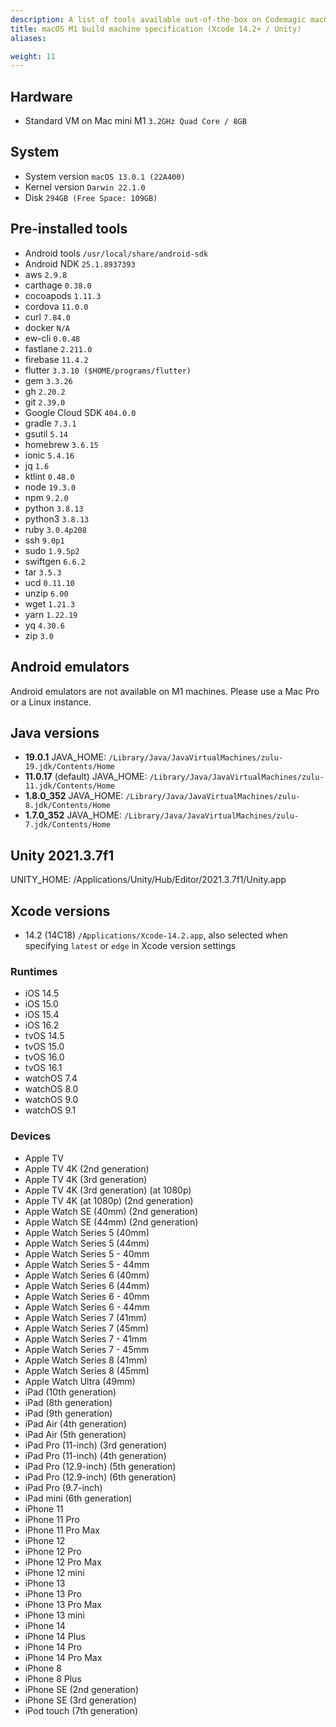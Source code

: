 ```yaml
---
description: A list of tools available out-of-the-box on Codemagic macOS M1 build machines using Xcode version 14.2+.
title: macOS M1 build machine specification (Xcode 14.2+ / Unity)
aliases:

weight: 11
---
```


## Hardware

- Standard VM on Mac mini M1 `3.2GHz Quad Core / 8GB`

## System

- System version `macOS 13.0.1 (22A400)`
- Kernel version `Darwin 22.1.0`
- Disk `294GB (Free Space: 109GB)`

## Pre-installed tools

- Android tools `/usr/local/share/android-sdk`
- Android NDK `25.1.8937393`
- aws `2.9.8`
- carthage `0.38.0`
- cocoapods `1.11.3`
- cordova `11.0.0`
- curl `7.84.0`
- docker `N/A`
- ew-cli `0.0.48`
- fastlane `2.211.0`
- firebase `11.4.2`
- flutter `3.3.10 ($HOME/programs/flutter)`
- gem `3.3.26`
- gh `2.20.2`
- git `2.39.0`
- Google Cloud SDK `404.0.0`
- gradle `7.3.1`
- gsutil `5.14`
- homebrew `3.6.15`
- ionic `5.4.16`
- jq `1.6`
- ktlint `0.48.0`
- node `19.3.0`
- npm `9.2.0`
- python `3.8.13`
- python3 `3.8.13`
- ruby `3.0.4p208`
- ssh `9.0p1`
- sudo `1.9.5p2`
- swiftgen `6.6.2`
- tar `3.5.3`
- ucd `0.11.10`
- unzip `6.00`
- wget `1.21.3`
- yarn `1.22.19`
- yq `4.30.6`
- zip `3.0`

## Android emulators

Android emulators are not available on M1 machines. Please use a Mac Pro or a Linux instance.

## Java versions

- **19.0.1** JAVA_HOME: `/Library/Java/JavaVirtualMachines/zulu-19.jdk/Contents/Home`
- **11.0.17** (default) JAVA_HOME: `/Library/Java/JavaVirtualMachines/zulu-11.jdk/Contents/Home`
- **1.8.0_352** JAVA_HOME: `/Library/Java/JavaVirtualMachines/zulu-8.jdk/Contents/Home`
- **1.7.0_352** JAVA_HOME: `/Library/Java/JavaVirtualMachines/zulu-7.jdk/Contents/Home`

## Unity 2021.3.7f1

UNITY_HOME: /Applications/Unity/Hub/Editor/2021.3.7f1/Unity.app

## Xcode versions

- 14.2 (14C18) `/Applications/Xcode-14.2.app`, also selected when specifying `latest` or `edge` in Xcode version settings

### Runtimes

- iOS 14.5
- iOS 15.0
- iOS 15.4
- iOS 16.2
- tvOS 14.5
- tvOS 15.0
- tvOS 16.0
- tvOS 16.1
- watchOS 7.4
- watchOS 8.0
- watchOS 9.0
- watchOS 9.1

### Devices

- Apple TV
- Apple TV 4K (2nd generation)
- Apple TV 4K (3rd generation)
- Apple TV 4K (3rd generation) (at 1080p)
- Apple TV 4K (at 1080p) (2nd generation)
- Apple Watch SE (40mm) (2nd generation)
- Apple Watch SE (44mm) (2nd generation)
- Apple Watch Series 5 (40mm)
- Apple Watch Series 5 (44mm)
- Apple Watch Series 5 - 40mm
- Apple Watch Series 5 - 44mm
- Apple Watch Series 6 (40mm)
- Apple Watch Series 6 (44mm)
- Apple Watch Series 6 - 40mm
- Apple Watch Series 6 - 44mm
- Apple Watch Series 7 (41mm)
- Apple Watch Series 7 (45mm)
- Apple Watch Series 7 - 41mm
- Apple Watch Series 7 - 45mm
- Apple Watch Series 8 (41mm)
- Apple Watch Series 8 (45mm)
- Apple Watch Ultra (49mm)
- iPad (10th generation)
- iPad (8th generation)
- iPad (9th generation)
- iPad Air (4th generation)
- iPad Air (5th generation)
- iPad Pro (11-inch) (3rd generation)
- iPad Pro (11-inch) (4th generation)
- iPad Pro (12.9-inch) (5th generation)
- iPad Pro (12.9-inch) (6th generation)
- iPad Pro (9.7-inch)
- iPad mini (6th generation)
- iPhone 11
- iPhone 11 Pro
- iPhone 11 Pro Max
- iPhone 12
- iPhone 12 Pro
- iPhone 12 Pro Max
- iPhone 12 mini
- iPhone 13
- iPhone 13 Pro
- iPhone 13 Pro Max
- iPhone 13 mini
- iPhone 14
- iPhone 14 Plus
- iPhone 14 Pro
- iPhone 14 Pro Max
- iPhone 8
- iPhone 8 Plus
- iPhone SE (2nd generation)
- iPhone SE (3rd generation)
- iPod touch (7th generation)
